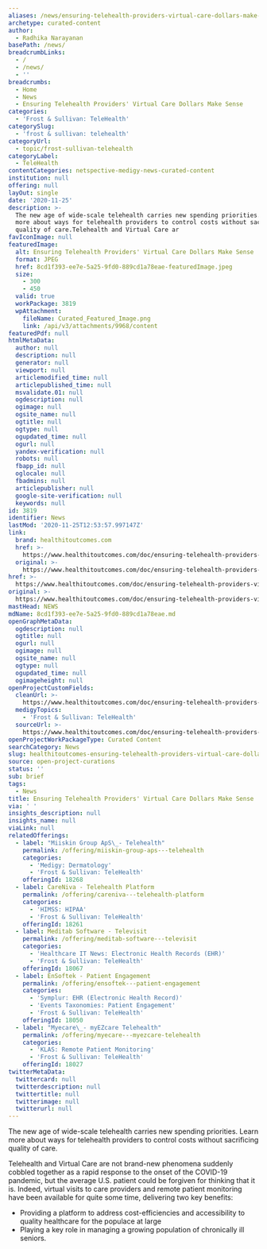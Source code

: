 ```yaml
---
aliases: /news/ensuring-telehealth-providers-virtual-care-dollars-make-sense
archetype: curated-content
author:
  - Radhika Narayanan
basePath: /news/
breadcrumbLinks:
  - /
  - /news/
  - ''
breadcrumbs:
  - Home
  - News
  - Ensuring Telehealth Providers' Virtual Care Dollars Make Sense
categories:
  - 'Frost & Sullivan: TeleHealth'
categorySlug:
  - 'frost & sullivan: telehealth'
categoryUrl:
  - topic/frost-sullivan-telehealth
categoryLabel:
  - TeleHealth
contentCategories: netspective-medigy-news-curated-content
institution: null
offering: null
layOut: single
date: '2020-11-25'
description: >-
  The new age of wide-scale telehealth carries new spending priorities. Learn
  more about ways for telehealth providers to control costs without sacrificing
  quality of care.Telehealth and Virtual Care ar
favIconImage: null
featuredImage:
  alt: Ensuring Telehealth Providers' Virtual Care Dollars Make Sense
  format: JPEG
  href: 8cd1f393-ee7e-5a25-9fd0-889cd1a78eae-featuredImage.jpeg
  size:
    - 300
    - 450
  valid: true
  workPackage: 3819
  wpAttachment:
    fileName: Curated_Featured_Image.png
    link: /api/v3/attachments/9968/content
featuredPdf: null
htmlMetaData:
  author: null
  description: null
  generator: null
  viewport: null
  articlemodified_time: null
  articlepublished_time: null
  msvalidate.01: null
  ogdescription: null
  ogimage: null
  ogsite_name: null
  ogtitle: null
  ogtype: null
  ogupdated_time: null
  ogurl: null
  yandex-verification: null
  robots: null
  fbapp_id: null
  oglocale: null
  fbadmins: null
  articlepublisher: null
  google-site-verification: null
  keywords: null
id: 3819
identifier: News
lastMod: '2020-11-25T12:53:57.997147Z'
link:
  brand: healthitoutcomes.com
  href: >-
    https://www.healthitoutcomes.com/doc/ensuring-telehealth-providers-virtual-care-dollars-make-sense-0001
  original: >-
    https://www.healthitoutcomes.com/doc/ensuring-telehealth-providers-virtual-care-dollars-make-sense-0001
href: >-
  https://www.healthitoutcomes.com/doc/ensuring-telehealth-providers-virtual-care-dollars-make-sense-0001
original: >-
  https://www.healthitoutcomes.com/doc/ensuring-telehealth-providers-virtual-care-dollars-make-sense-0001
mastHead: NEWS
mdName: 8cd1f393-ee7e-5a25-9fd0-889cd1a78eae.md
openGraphMetaData:
  ogdescription: null
  ogtitle: null
  ogurl: null
  ogimage: null
  ogsite_name: null
  ogtype: null
  ogupdated_time: null
  ogimageheight: null
openProjectCustomFields:
  cleanUrl: >-
    https://www.healthitoutcomes.com/doc/ensuring-telehealth-providers-virtual-care-dollars-make-sense-0001
  medigyTopics:
    - 'Frost & Sullivan: TeleHealth'
  sourceUrl: >-
    https://www.healthitoutcomes.com/doc/ensuring-telehealth-providers-virtual-care-dollars-make-sense-0001
openProjectWorkPackageType: Curated Content
searchCategory: News
slug: healthitoutcomes-ensuring-telehealth-providers-virtual-care-dollars-make-sense
source: open-project-curations
status: ''
sub: brief
tags:
  - News
title: Ensuring Telehealth Providers' Virtual Care Dollars Make Sense
via: ' '
insights_description: null
insights_name: null
viaLink: null
relatedOfferings:
  - label: "Miiskin Group ApS\_- Telehealth"
    permalink: /offering/miiskin-group-aps---telehealth
    categories:
      - 'Medigy: Dermatology'
      - 'Frost & Sullivan: TeleHealth'
    offeringId: 18268
  - label: CareNiva - Telehealth Platform
    permalink: /offering/careniva---telehealth-platform
    categories:
      - 'HIMSS: HIPAA'
      - 'Frost & Sullivan: TeleHealth'
    offeringId: 18261
  - label: Meditab Software - Televisit
    permalink: /offering/meditab-software---televisit
    categories:
      - 'Healthcare IT News: Electronic Health Records (EHR)'
      - 'Frost & Sullivan: TeleHealth'
    offeringId: 18067
  - label: EnSoftek - Patient Engagement
    permalink: /offering/ensoftek---patient-engagement
    categories:
      - 'Symplur: EHR (Electronic Health Record)'
      - 'Events Taxonomies: Patient Engagement'
      - 'Frost & Sullivan: TeleHealth'
    offeringId: 18050
  - label: "Myecare\_- myEZcare Telehealth"
    permalink: /offering/myecare---myezcare-telehealth
    categories:
      - 'KLAS: Remote Patient Monitoring'
      - 'Frost & Sullivan: TeleHealth'
    offeringId: 18027
twitterMetaData:
  twittercard: null
  twitterdescription: null
  twittertitle: null
  twitterimage: null
  twitterurl: null
---
```

<p>The new age of wide-scale telehealth carries new spending priorities. Learn more about ways for telehealth providers to control costs without sacrificing quality of care.</p><p>Telehealth and Virtual Care are not brand-new phenomena suddenly cobbled together as a rapid response to the onset of the COVID-19 pandemic, but the average U.S. patient could be forgiven for thinking that it is. Indeed, virtual visits to care providers and remote patient monitoring have been available for quite some time, delivering two key benefits:</p><ul><li>Providing a platform to address cost-efficiencies and accessibility to quality healthcare for the populace at large</li><li>Playing a key role in managing a growing population of chronically ill seniors.</li></ul>